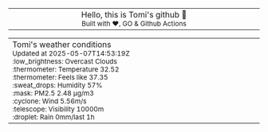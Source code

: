
<div align="center">
<table>
<tbody>
<td align="center">
<img width="2000" height="0"><br>
Hello, this is Tomi's github 👋<br>
<sup>Built with ❤️, GO & Github Actions</sup><br>
<img width="2000" height="0">
</td>
</tbody>
</table>
</div>
<table>
<tbody>
<td align="left">
<img width="2000" height="0"><br>
Tomi's weather conditions<br>
<sup>Updated at 2025-05-07T14:53:19Z</sup><br>
<sup>:low_brightness: Overcast Clouds</sup><br>
<sup>:thermometer: Temperature 32.52 </sup><br>
<sup>:thermometer: Feels like 37.35</sup><br>
<sup>:sweat_drops: Humidity 57%</sup><br>
<sup>:mask: PM2.5 2.48 μg/m3</sup><br>
<sup>:cyclone: Wind 5.56m/s </sup><br>
<sup>:telescope: Visibility 10000m </sup><br>
<sup>:droplet: Rain 0mm/last 1h </sup><br>
<img width="2000" height="0">
</td>
<td align="left">
<img width="2000" height="0"><br>
<br>
<img width="2000" height="0">
</td>
</tbody>
</table>
</div>
    